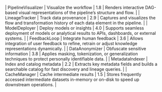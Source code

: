 | PipelineVisualizer    | Visualize the workflow               | 1.8                    | Renders interactive DAG-based visual representations of the pipeline’s structure and flow.               |
| LineageTracker        | Track data provenance                | 2.9                    | Captures and visualizes the flow and transformation history of each data element in the pipeline.        |
| ModelDeployer         | Deploy models or insights            | 4.0                    | Supports seamless deployment of models or analytical results to APIs, dashboards, or external systems.   |
| FeedbackLoop          | Integrate human feedback             | 3.6                    | Allows integration of user feedback to refine, retrain or adjust knowledge representations dynamically.  |
| DataAnonymizer        | Obfuscate sensitive information      | 3.8                    | Applies masking, tokenization, or generalization techniques to protect personally identifiable data.     |
| MetadataIndexer       | Index and catalog metadata           | 2.2                    | Extracts key metadata fields and builds a searchable catalog for fast discovery and lineage queries.     |
| CacheManager          | Cache intermediate results           | 1.5                    | Stores frequently accessed intermediate datasets in-memory or on-disk to speed up downstream operations. |
